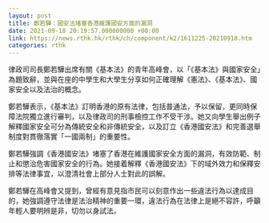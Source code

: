 ```yaml
---
layout: post
title: 鄭若驊：國安法堵塞香港維護國安方面的漏洞
date: 2021-09-18 20:19:57.000000000 +08:00
link: https://news.rthk.hk/rthk/ch/component/k2/1611225-20210918.htm
categories: rthk
---
```


律政司司長鄭若驊出席有關《基本法》的青年高峰會，以「《基本法》與國家安全」為題致辭，並與在座的中學生和大學生分享如何正確理解《憲法》、《基本法》、國家安全以及法治的概念。
 
鄭若驊表示，《基本法》訂明香港的原有法律，包括普通法，予以保留，更同時保障法院獨立進行審判，以及律政司的刑事檢控工作不受干涉。她又向學生舉出例子解釋國家安全可分為傳統安全和非傳統安全，以及訂立《香港國安法》和完善選舉制度對貫徹落實「一國兩制」的重要性。

鄭若驊強調《香港國安法》堵塞了香港在維護國家安全方面的漏洞，有效防範、制止和懲治危害國家安全的行為。她接着解釋《香港國安法》下的域外效力和保釋安排等法律事宜，以澄清社會上部分人士對此的誤解。
 
鄭若驊在高峰會又提到，曾經有意見指市民可以刻意作出一些違法行為以達成目的，她強調遵守法律是法治精神的重要一環，違法行為在法律上是絕不容許，呼籲年輕人要明辨是非，切勿以身試法。
